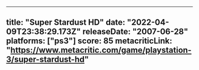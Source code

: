 
---
title: "Super Stardust HD"
date: "2022-04-09T23:38:29.173Z"
releaseDate: "2007-06-28"
platforms: ["ps3"]
score: 85
metacriticLink: "https://www.metacritic.com/game/playstation-3/super-stardust-hd"
---
